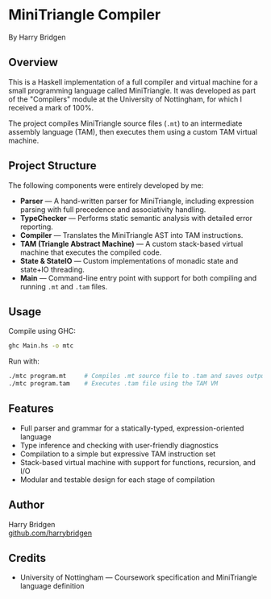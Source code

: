 # MiniTriangle Compiler

By Harry Bridgen

## Overview

This is a Haskell implementation of a full compiler and virtual machine for a small programming language called MiniTriangle. It was developed as part of the "Compilers" module at the University of Nottingham, for which I received a mark of 100%.

The project compiles MiniTriangle source files (`.mt`) to an intermediate assembly language (TAM), then executes them using a custom TAM virtual machine.

## Project Structure

The following components were entirely developed by me:

-   **Parser** — A hand-written parser for MiniTriangle, including expression parsing with full precedence and associativity handling.
-   **TypeChecker** — Performs static semantic analysis with detailed error reporting.
-   **Compiler** — Translates the MiniTriangle AST into TAM instructions.
-   **TAM (Triangle Abstract Machine)** — A custom stack-based virtual machine that executes the compiled code.
-   **State & StateIO** — Custom implementations of monadic state and state+IO threading.
-   **Main** — Command-line entry point with support for both compiling and running `.mt` and `.tam` files.

## Usage

Compile using GHC:

```bash
ghc Main.hs -o mtc
```

Run with:

```bash
./mtc program.mt     # Compiles .mt source file to .tam and saves output
./mtc program.tam    # Executes .tam file using the TAM VM
```

## Features

-   Full parser and grammar for a statically-typed, expression-oriented language
-   Type inference and checking with user-friendly diagnostics
-   Compilation to a simple but expressive TAM instruction set
-   Stack-based virtual machine with support for functions, recursion, and I/O
-   Modular and testable design for each stage of compilation

## Author

Harry Bridgen  
[github.com/harrybridgen](https://github.com/harrybridgen)

## Credits

-   University of Nottingham — Coursework specification and MiniTriangle language definition
